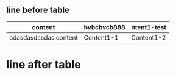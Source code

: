 ## line before table
| content | **bvbcbvcb888** | ntent1-test |
| --- | --- | --- |
| adasdasdasdas content | Content1-1 | Content1-2 |
# line after table

